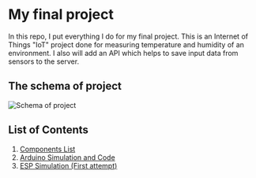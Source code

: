 # My final project 

In this repo, I put everything I do for my final project. This is an Internet of Things "IoT" project done for measuring temperature and humidity of an environment. 
I also will add an API which helps to save input data from sensors to the server. 

## The schema of project 

![Schema of project](./Schema.jpg)

## List of Contents 

1. [Components List](./Components%20List.md)
2. [Arduino Simulation and Code](./Arduino%20Simulation.md)
3. [ESP Simulation (First attempt)](./ESP%20Simulation.md)